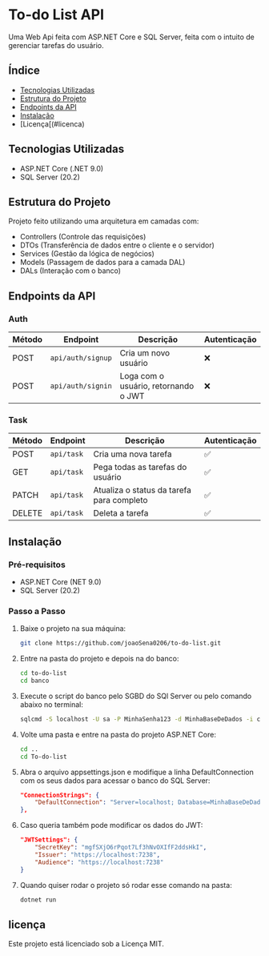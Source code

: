 # To-do List API

Uma Web Api feita com ASP.NET Core e SQL Server, feita com o intuito de gerenciar tarefas do usuário.

## Índice

* [Tecnologias Utilizadas](#tecnologias-utilizadas)
* [Estrutura do Projeto](#estrutura-do-projeto)
* [Endpoints da API](#endpoints-da-api)
* [Instalação](#instalacao)
* [Licença[(#licenca)

## Tecnologias Utilizadas

- ASP.NET Core (.NET 9.0)
- SQL Server (20.2)

## Estrutura do Projeto

Projeto feito utilizando uma arquitetura em camadas com:
- Controllers (Controle das requisições)
- DTOs (Transferência de dados entre o cliente e o servidor)
- Services (Gestão da lógica de negócios)
- Models (Passagem de dados para a camada DAL)
- DALs (Interação com o banco)

## Endpoints da API

### Auth

| Método | Endpoint          | Descrição                            | Autenticação |
|--------|-------------------|--------------------------------------|--------------|
| POST   | `api/auth/signup` | Cria um novo usuário                 | ❌           |
| POST   | `api/auth/signin` | Loga com o usuário, retornando o JWT | ❌           |

### Task

| Método | Endpoint   | Descrição                                 | Autenticação |
|--------|------------|-------------------------------------------|--------------|
| POST   | `api/task` | Cria uma nova tarefa                      | ✅           |           
| GET    | `api/task` | Pega todas as tarefas do usuário          | ✅           |
| PATCH  | `api/task` | Atualiza o status da tarefa para completo | ✅           |
| DELETE | `api/task` | Deleta a tarefa                           | ✅           |

## Instalação

### Pré-requisitos

- ASP.NET Core (NET 9.0)
- SQL Server (20.2)

### Passo a Passo

1. Baixe o projeto na sua máquina:
	```bash
	git clone https://github.com/joaoSena0206/to-do-list.git
	```
2. Entre na pasta do projeto e depois na do banco:
	```bash
	cd to-do-list
	cd banco
	```
3. Execute o script do banco pelo SGBD do SQl Server ou pelo comando abaixo no terminal:
	```bash
	sqlcmd -S localhost -U sa -P MinhaSenha123 -d MinhaBaseDeDados -i criacao.sql
	```
4. Volte uma pasta e entre na pasta do projeto ASP.NET Core:
	```bash
	cd ..
	cd To-do-list
	```
5. Abra o arquivo appsettings.json e modifique a linha DefaultConnection com os seus dados para acessar o banco do SQL Server:
	```json
	"ConnectionStrings": {
		"DefaultConnection": "Server=localhost; Database=MinhaBaseDeDados; User Id=sa; Password=MinhaSenha123; TrustServerCertificate=True;"
	},
	```
6. Caso queria também pode modificar os dados do JWT:
	```json
	"JWTSettings": {
		"SecretKey": "mgfSXjO6rPqot7Lf3hNvOXIfF2ddsHkI",
		"Issuer": "https://localhost:7238",
		"Audience": "https://localhost:7238"
	}
	```
7. Quando quiser rodar o projeto só rodar esse comando na pasta:
	```bash
	dotnet run
	```
	
## licença

Este projeto está licenciado sob a Licença MIT.